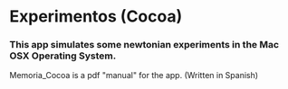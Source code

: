 # Experimentos (Cocoa)

### This app simulates some newtonian experiments in the Mac OSX Operating System.

Memoria_Cocoa is a pdf "manual" for the app. (Written in Spanish)
